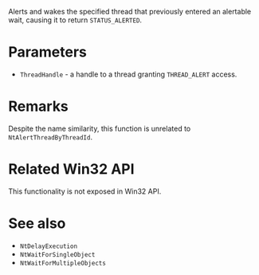 Alerts and wakes the specified thread that previously entered an alertable wait, causing it to return `STATUS_ALERTED`.

# Parameters
 - `ThreadHandle` - a handle to a thread granting `THREAD_ALERT` access.

# Remarks
Despite the name similarity, this function is unrelated to `NtAlertThreadByThreadId`.

# Related Win32 API
This functionality is not exposed in Win32 API.

# See also
 - `NtDelayExecution`
 - `NtWaitForSingleObject`
 - `NtWaitForMultipleObjects`

